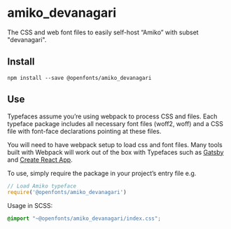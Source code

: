 
# amiko_devanagari

The CSS and web font files to easily self-host “Amiko” with subset "devanagari".

## Install

`npm install --save @openfonts/amiko_devanagari`

## Use

Typefaces assume you’re using webpack to process CSS and files. Each typeface
package includes all necessary font files (woff2, woff) and a CSS file with
font-face declarations pointing at these files.

You will need to have webpack setup to load css and font files. Many tools built
with Webpack will work out of the box with Typefaces such as [Gatsby](https://github.com/gatsbyjs/gatsby)
and [Create React App](https://github.com/facebookincubator/create-react-app).

To use, simply require the package in your project’s entry file e.g.

```javascript
// Load Amiko typeface
require('@openfonts/amiko_devanagari')
```

Usage in SCSS:
```scss
@import "~@openfonts/amiko_devanagari/index.css";
```
